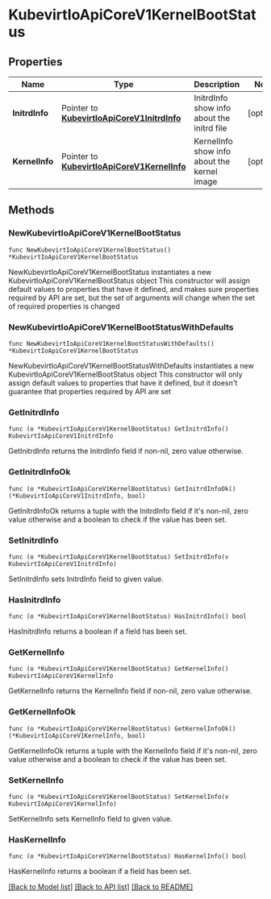 # KubevirtIoApiCoreV1KernelBootStatus

## Properties

Name | Type | Description | Notes
------------ | ------------- | ------------- | -------------
**InitrdInfo** | Pointer to [**KubevirtIoApiCoreV1InitrdInfo**](KubevirtIoApiCoreV1InitrdInfo.md) | InitrdInfo show info about the initrd file | [optional] 
**KernelInfo** | Pointer to [**KubevirtIoApiCoreV1KernelInfo**](KubevirtIoApiCoreV1KernelInfo.md) | KernelInfo show info about the kernel image | [optional] 

## Methods

### NewKubevirtIoApiCoreV1KernelBootStatus

`func NewKubevirtIoApiCoreV1KernelBootStatus() *KubevirtIoApiCoreV1KernelBootStatus`

NewKubevirtIoApiCoreV1KernelBootStatus instantiates a new KubevirtIoApiCoreV1KernelBootStatus object
This constructor will assign default values to properties that have it defined,
and makes sure properties required by API are set, but the set of arguments
will change when the set of required properties is changed

### NewKubevirtIoApiCoreV1KernelBootStatusWithDefaults

`func NewKubevirtIoApiCoreV1KernelBootStatusWithDefaults() *KubevirtIoApiCoreV1KernelBootStatus`

NewKubevirtIoApiCoreV1KernelBootStatusWithDefaults instantiates a new KubevirtIoApiCoreV1KernelBootStatus object
This constructor will only assign default values to properties that have it defined,
but it doesn't guarantee that properties required by API are set

### GetInitrdInfo

`func (o *KubevirtIoApiCoreV1KernelBootStatus) GetInitrdInfo() KubevirtIoApiCoreV1InitrdInfo`

GetInitrdInfo returns the InitrdInfo field if non-nil, zero value otherwise.

### GetInitrdInfoOk

`func (o *KubevirtIoApiCoreV1KernelBootStatus) GetInitrdInfoOk() (*KubevirtIoApiCoreV1InitrdInfo, bool)`

GetInitrdInfoOk returns a tuple with the InitrdInfo field if it's non-nil, zero value otherwise
and a boolean to check if the value has been set.

### SetInitrdInfo

`func (o *KubevirtIoApiCoreV1KernelBootStatus) SetInitrdInfo(v KubevirtIoApiCoreV1InitrdInfo)`

SetInitrdInfo sets InitrdInfo field to given value.

### HasInitrdInfo

`func (o *KubevirtIoApiCoreV1KernelBootStatus) HasInitrdInfo() bool`

HasInitrdInfo returns a boolean if a field has been set.

### GetKernelInfo

`func (o *KubevirtIoApiCoreV1KernelBootStatus) GetKernelInfo() KubevirtIoApiCoreV1KernelInfo`

GetKernelInfo returns the KernelInfo field if non-nil, zero value otherwise.

### GetKernelInfoOk

`func (o *KubevirtIoApiCoreV1KernelBootStatus) GetKernelInfoOk() (*KubevirtIoApiCoreV1KernelInfo, bool)`

GetKernelInfoOk returns a tuple with the KernelInfo field if it's non-nil, zero value otherwise
and a boolean to check if the value has been set.

### SetKernelInfo

`func (o *KubevirtIoApiCoreV1KernelBootStatus) SetKernelInfo(v KubevirtIoApiCoreV1KernelInfo)`

SetKernelInfo sets KernelInfo field to given value.

### HasKernelInfo

`func (o *KubevirtIoApiCoreV1KernelBootStatus) HasKernelInfo() bool`

HasKernelInfo returns a boolean if a field has been set.


[[Back to Model list]](../README.md#documentation-for-models) [[Back to API list]](../README.md#documentation-for-api-endpoints) [[Back to README]](../README.md)


